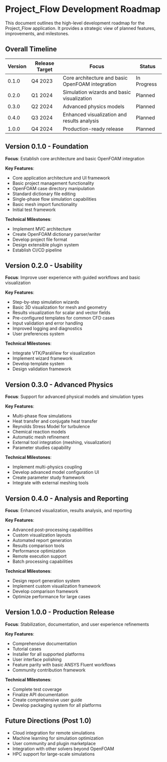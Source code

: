 # Project_Flow Development Roadmap

This document outlines the high-level development roadmap for the Project_Flow application. It provides a strategic view of planned features, improvements, and milestones.

## Overall Timeline

| Version | Release Target | Focus                                      | Status      |
|---------|-----------------|-------------------------------------------|-------------|
| 0.1.0   | Q4 2023         | Core architecture and basic OpenFOAM integration | In Progress |
| 0.2.0   | Q1 2024         | Simulation wizards and basic visualization | Planned     |
| 0.3.0   | Q2 2024         | Advanced physics models                  | Planned     |
| 0.4.0   | Q3 2024         | Enhanced visualization and results analysis | Planned     |
| 1.0.0   | Q4 2024         | Production-ready release                  | Planned     |

## Version 0.1.0 - Foundation

**Focus**: Establish core architecture and basic OpenFOAM integration

**Key Features**:
- Core application architecture and UI framework
- Basic project management functionality
- OpenFOAM case directory manipulation
- Standard dictionary file editing
- Single-phase flow simulation capabilities
- Basic mesh import functionality
- Initial test framework

**Technical Milestones**:
- Implement MVC architecture
- Create OpenFOAM dictionary parser/writer
- Develop project file format
- Design extensible plugin system
- Establish CI/CD pipeline

## Version 0.2.0 - Usability

**Focus**: Improve user experience with guided workflows and basic visualization

**Key Features**:
- Step-by-step simulation wizards
- Basic 3D visualization for mesh and geometry
- Results visualization for scalar and vector fields
- Pre-configured templates for common CFD cases
- Input validation and error handling
- Improved logging and diagnostics
- User preferences system

**Technical Milestones**:
- Integrate VTK/ParaView for visualization
- Implement wizard framework
- Develop template system
- Design validation framework

## Version 0.3.0 - Advanced Physics

**Focus**: Support for advanced physical models and simulation types

**Key Features**:
- Multi-phase flow simulations
- Heat transfer and conjugate heat transfer
- Reynolds Stress Model for turbulence
- Chemical reaction models
- Automatic mesh refinement
- External tool integration (meshing, visualization)
- Parameter studies capability

**Technical Milestones**:
- Implement multi-physics coupling
- Develop advanced model configuration UI
- Create parameter study framework
- Integrate with external meshing tools

## Version 0.4.0 - Analysis and Reporting

**Focus**: Enhanced visualization, results analysis, and reporting

**Key Features**:
- Advanced post-processing capabilities
- Custom visualization layouts
- Automated report generation
- Results comparison tools
- Performance optimization
- Remote execution support
- Batch processing capabilities

**Technical Milestones**:
- Design report generation system
- Implement custom visualization framework
- Develop comparison framework
- Optimize performance for large cases

## Version 1.0.0 - Production Release

**Focus**: Stabilization, documentation, and user experience refinements

**Key Features**:
- Comprehensive documentation
- Tutorial cases
- Installer for all supported platforms
- User interface polishing
- Feature parity with basic ANSYS Fluent workflows
- Community contribution framework

**Technical Milestones**:
- Complete test coverage
- Finalize API documentation
- Create comprehensive user guide
- Develop packaging system for all platforms

## Future Directions (Post 1.0)

- Cloud integration for remote simulations
- Machine learning for simulation optimization
- User community and plugin marketplace
- Integration with other solvers beyond OpenFOAM
- HPC support for large-scale simulations
